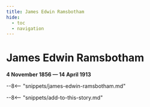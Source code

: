```yaml
---
title: James Edwin Ramsbotham
hide:
  - toc
  - navigation 
---
```


# James Edwin Ramsbotham

**4 November 1856 — 14 April 1913**

--8<-- "snippets/james-edwin-ramsbotham.md"

--8<-- "snippets/add-to-this-story.md"